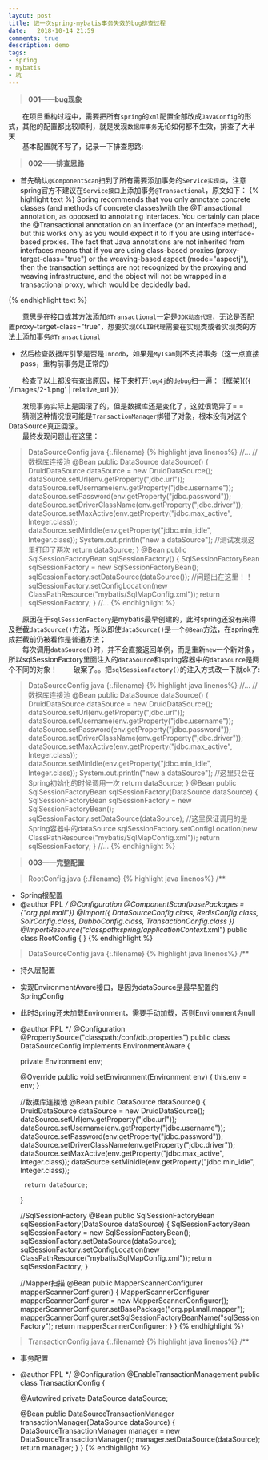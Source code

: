 ```yaml
---
layout: post
title: 记一次spring-mybatis事务失效的bug排查过程
date:   2018-10-14 21:59
comments: true
description: demo
tags:
- spring
- mybatis
- 坑
---
```


>**001——bug现象**

&emsp;&emsp;在项目重构过程中，需要把所有`spring`的`xml`配置全部改成`JavaConfig`的形式，其他的配置都比较顺利，就是发现`数据库事务`无论如何都不生效，排查了大半天<br>
&emsp;&emsp;基本配置就不写了，记录一下排查思路:<br>

>**002——排查思路**

- 首先确认`@ComponentScan`扫到了所有需要添加事务的`Service实现类`，注意spring官方不建议在`Service接口`上添加事务`@Transactional`，原文如下：
{% highlight text %}
            Spring recommends that you only annotate concrete classes
        (and methods of concrete classes)with the @Transactional
        annotation, as opposed to annotating interfaces. You certainly 
        can place the @Transactional annotation on an interface 
        (or an interface method), but this works only as you would expect 
        it to if you are using interface-based proxies. 
            The fact that Java annotations are not inherited from 
        interfaces means that if you are using class-based proxies 
        (proxy-target-class="true") or the weaving-based aspect 
        (mode="aspectj"), then the transaction settings are not recognized 
        by the proxying and weaving infrastructure, and the object will 
        not be wrapped in a transactional proxy, which would be decidedly bad.

{% endhighlight text %}

&emsp;&emsp;意思是在接口或其方法添加`@Transactional`一定是`JDK动态代理`，无论是否配置proxy-target-class="true"，想要实现`CGLIB代理`需要在实现类或者实现类的方法上添加事务`@Transactional`

- 然后检查数据库引擎是否是`Innodb`，如果是`MyIsam`则不支持事务（这一点直接pass，重构前事务是正常的）

&emsp;&emsp;检查了以上都没有查出原因，接下来打开`log4j`的`debug`扫一遍：
![框架]({{ '/images/2-1.png' | relative_url }})

&emsp;&emsp;发现事务实际上是回滚了的，但是数据库还是变化了，这就很诡异了= =<br>
&emsp;&emsp;猜测这种情况很可能是`TransactionManager`绑错了对象，根本没有对这个DataSource真正回滚。<br>
&emsp;&emsp;最终发现问题出在这里：

>DataSourceConfig.java
{:.filename}
{% highlight java linenos%}
//...
//数据库连接池
    @Bean
    public DataSource dataSource() {
        DruidDataSource dataSource = new DruidDataSource();
        dataSource.setUrl(env.getProperty("jdbc.url"));
        dataSource.setUsername(env.getProperty("jdbc.username"));
        dataSource.setPassword(env.getProperty("jdbc.password"));
        dataSource.setDriverClassName(env.getProperty("jdbc.driver"));
        dataSource.setMaxActive(env.getProperty("jdbc.max_active", Integer.class));
        dataSource.setMinIdle(env.getProperty("jdbc.min_idle", Integer.class));
        System.out.println("new a dataSource");  //测试发现这里打印了两次
        return dataSource;
    }
    @Bean
    public SqlSessionFactoryBean sqlSessionFactory() {
        SqlSessionFactoryBean sqlSessionFactory = new SqlSessionFactoryBean();
        sqlSessionFactory.setDataSource(dataSource()); //问题出在这里！！
        sqlSessionFactory.setConfigLocation(new ClassPathResource("mybatis/SqlMapConfig.xml"));
        return sqlSessionFactory;
    }
//...
{% endhighlight %}

&emsp;&emsp;原因在于`sqlSessionFactory`是mybatis最早创建的，此时spring还没有来得及拦截`dataSource()`方法，所以即使`dataSource()`是一个`@Bean`方法，在spring完成拦截前仍被看作是普通方法；<br>
&emsp;&emsp;每次调用`dataSource()`时，并不会直接返回单例，而是重新`new`一个新对象，所以sqlSessionFactory里面注入的`dataSource`和spring容器中的`dataSource`是两个不同的对象！
&emsp;&emsp;破案了。。把`sqlSessionFactory()`的注入方式改一下就ok了:
>DataSourceConfig.java
{:.filename}
{% highlight java linenos%}
//...
//数据库连接池
    @Bean
    public DataSource dataSource() {
        DruidDataSource dataSource = new DruidDataSource();
        dataSource.setUrl(env.getProperty("jdbc.url"));
        dataSource.setUsername(env.getProperty("jdbc.username"));
        dataSource.setPassword(env.getProperty("jdbc.password"));
        dataSource.setDriverClassName(env.getProperty("jdbc.driver"));
        dataSource.setMaxActive(env.getProperty("jdbc.max_active", Integer.class));
        dataSource.setMinIdle(env.getProperty("jdbc.min_idle", Integer.class));
        System.out.println("new a dataSource");  //这里只会在Spring初始化的时候调用一次
        return dataSource;
    }
    @Bean
    public SqlSessionFactoryBean sqlSessionFactory(DataSource dataSource) {
        SqlSessionFactoryBean sqlSessionFactory = new SqlSessionFactoryBean();
        sqlSessionFactory.setDataSource(dataSource); //这里保证调用的是Spring容器中的dataSource
        sqlSessionFactory.setConfigLocation(new ClassPathResource("mybatis/SqlMapConfig.xml"));
        return sqlSessionFactory;
    }
//...
{% endhighlight %}

>**003——完整配置**

>RootConfig.java
{:.filename}
{% highlight java linenos%}
/**
 * Spring根配置
 * @author PPL
 */
@Configuration
@ComponentScan(basePackages = {"org.ppl.mall"})
@Import({
        DataSourceConfig.class,
        RedisConfig.class,
        SolrConfig.class,
        DubboConfig.class,
        TransactionConfig.class
})
@ImportResource("classpath:spring/applicationContext*.xml")
public class RootConfig {
}
{% endhighlight %}


>DataSourceConfig.java
{:.filename}
{% highlight java linenos%}
/**
 * 持久层配置
 * 实现EnvironmentAware接口，是因为dataSource是最早配置的SpringConfig
 * 此时Spring还未加载Environment，需要手动加载，否则Environment为null
 * @author PPL
 */
@Configuration
@PropertySource("classpath:/conf/db.properties")
public class DataSourceConfig implements EnvironmentAware {

    private Environment env;

    @Override
    public void setEnvironment(Environment env) {
        this.env = env;
    }

    //数据库连接池
    @Bean
    public DataSource dataSource() {
        DruidDataSource dataSource = new DruidDataSource();
        dataSource.setUrl(env.getProperty("jdbc.url"));
        dataSource.setUsername(env.getProperty("jdbc.username"));
        dataSource.setPassword(env.getProperty("jdbc.password"));
        dataSource.setDriverClassName(env.getProperty("jdbc.driver"));
        dataSource.setMaxActive(env.getProperty("jdbc.max_active", Integer.class));
        dataSource.setMinIdle(env.getProperty("jdbc.min_idle", Integer.class));

        return dataSource;
    }

    //SqlSessionFactory
    @Bean
    public SqlSessionFactoryBean sqlSessionFactory(DataSource dataSource) {
        SqlSessionFactoryBean sqlSessionFactory = new SqlSessionFactoryBean();
        sqlSessionFactory.setDataSource(dataSource);
        sqlSessionFactory.setConfigLocation(new ClassPathResource("mybatis/SqlMapConfig.xml"));
        return sqlSessionFactory;
    }

    //Mapper扫描
    @Bean
    public MapperScannerConfigurer mapperScannerConfigurer() {
        MapperScannerConfigurer mapperScannerConfigurer = new MapperScannerConfigurer();
        mapperScannerConfigurer.setBasePackage("org.ppl.mall.mapper");
        mapperScannerConfigurer.setSqlSessionFactoryBeanName("sqlSessionFactory");
        return mapperScannerConfigurer;
    }
}
{% endhighlight %}

>TransactionConfig.java
{:.filename}
{% highlight java linenos%}
/**
 * 事务配置
 * @author PPL
 */
@Configuration
@EnableTransactionManagement
public class TransactionConfig {

    @Autowired
    private DataSource dataSource;

    @Bean
    public DataSourceTransactionManager transactionManager(DataSource dataSource) {
        DataSourceTransactionManager manager = new DataSourceTransactionManager();
        manager.setDataSource(dataSource);
        return manager;
    }
}
{% endhighlight %}